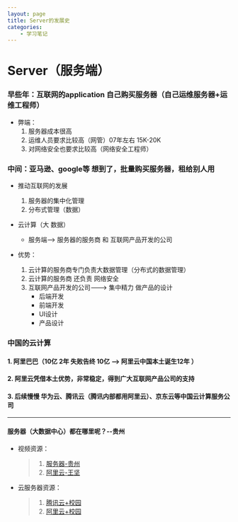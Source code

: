 ```yaml
---
layout: page
title: Server的发展史
categories:
    - 学习笔记
---
```


# Server（服务端）

### 早些年：互联网的application  自己购买服务器（自己运维服务器+运维工程师）

* 弊端：
  1.  服务器成本很高
  2. 运维人员要求比较高（网管）07年左右 15K-20K
  3. 对网络安全也要求比较高（网络安全工程师）

### 中间：亚马逊、google等 想到了，批量购买服务器，租给别人用

* 推动互联网的发展
  1. 服务器的集中化管理
  2. 分布式管理（数据）

* 云计算（大 数据）
  - 服务端--> 服务器的服务商 和 互联网产品开发的公司

* 优势：
  1. 云计算的服务商专门负责大数据管理（分布式的数据管理）
  2. 云计算的服务商 还负责 网络安全
  3. 互联网产品开发的公司---> 集中精力 做产品的设计
     - 后端开发
     - 前端开发
     - UI设计
     - 产品设计

### 中国的云计算

#### 1. 阿里巴巴（10亿 2年 失败告终 10亿 --> 阿里云中国本土诞生12年 ）

#### 2. 阿里云凭借本土优势，非常稳定，得到广大互联网产品公司的支持

#### 3. 后续慢慢 华为云、腾讯云（腾讯内部都用阿里云）、京东云等中国云计算服务公司

-------

#### 服务器（大数据中心）都在哪里呢？--贵州

* 视频资源：

  > 1. [服务器-贵州](https://www.bilibili.com/video/BV1L44y167ka?spm_id_from=333.337.search-card.all.click)
  > 2. [阿里云-王坚](https://www.bilibili.com/video/BV1XJ411p7k1/?spm_id_from=333.337.search-card.all.click)

* 云服务器资源：

  > 1. [腾讯云+校园]()
  > 2. [阿里云+校园](https://cn.aliyun.com/)
